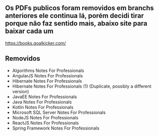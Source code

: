 ## Os PDFs publicos foram removidos em branchs anteriores ele continua lá, porém decidi tirar porque não faz sentido mais, abaixo site para baixar cada um
https://books.goalkicker.com/

## Removidos
* Algorithms Notes For Professionals
* AngularJS Notes For Professionals
* Hibernate Notes For Professionals
* Hibernate Notes For Professionals (1) (Duplicate, possibly a different version)
* JavaEE Notes For Professionals
* Java Notes For Professionals
* Kotlin Notes For Professionals
* Microsoft SQL Server Notes For Professionals
* NodeJS Notes For Professionals
* ReactJS Notes For Professionals
* Spring Framework Notes For Professionals